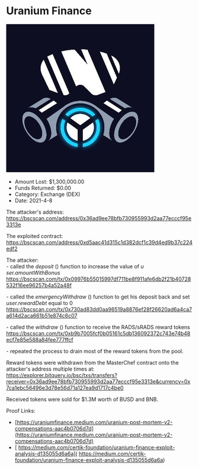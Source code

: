 # Uranium Finance
![Uranium Finance](/rektimages/Uranium-Finance.png)
- Amount Lost: $1,300,000.00
- Funds Returned: $0.00
- Category: Exchange (DEX)
- Date: 2021-4-8

The attacker's address:  
https://bscscan.com/address/0x36ad9ee78bfb730955993d2aa77ecccf95e3313e  
  
The exploited contract:  
https://bscscan.com/address/0xd5aac41d315c1d382dcf1c39d4ed9b37c224edf2  
  
The attacker:  
\- called the _deposit_ () function to increase the value of _u_ _ser.amountWithBonus_  
https://bscscan.com/tx/0x09976b55015997df711be8f911afe6db2f21b40728532f16ee96257b4a52a48f  
  
\- called the _emergencyWithdraw_ () function to get his deposit back and set _user.rewardDebt_ equal to 0  
https://bscscan.com/tx/0x730ad83dd0aa96519a8876ef28f26620ad6a4ca7a614d2aca661b51e874c6c07  
  
\- called the _withdraw_ () function to receive the RADS/sRADS reward tokens  
https://bscscan.com/tx/0xb9b7005fcf0b05161c5db136092372c743e74b48ecf7e85e588a84fee777ffcf  
  
\- repeated the process to drain most of the reward tokens from the pool.  
  
Reward tokens were withdrawn from the MasterChef contract onto the attacker's address multiple times at:  
https://explorer.bitquery.io/bsc/txs/transfers?receiver=0x36ad9ee78bfb730955993d2aa77ecccf95e3313e&currency=0x7ca1ebc56496e3d78e56d71a127ea9d1717c4be0  
  
Received tokens were sold for $1.3M worth of BUSD and BNB.


Proof Links:
- [https://uraniumfinance.medium.com/uranium-post-mortem-v2-compensations-aac4b0706d7d](https://uraniumfinance.medium.com/uranium-post-mortem-v2-compensations-aac4b0706d7d)
- [ https://medium.com/certik-foundation/uranium-finance-exploit-analysis-d135055d6a6a]( https://medium.com/certik-foundation/uranium-finance-exploit-analysis-d135055d6a6a)


